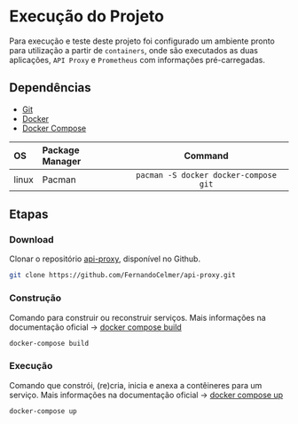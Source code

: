 # Execução do Projeto

Para execução e teste deste projeto foi configurado um ambiente pronto para utilização a partir de `containers`, onde são executados as duas aplicações, `API Proxy` e `Prometheus` com informações pré-carregadas.

## Dependências

- [Git](https://git-scm.com/)
- [Docker](https://www.docker.com/)
- [Docker Compose](https://docs.docker.com/compose/)


| OS         | Package Manager  | Command                                |
|:---------- |:---------------- | :------------------------------------: | 
| linux      | Pacman           |  `pacman -S docker docker-compose git` |

## Etapas

### Download

Clonar o repositório [api-proxy](https://github.com/FernandoCelmer/api-proxy), disponível no Github.

```bash
git clone https://github.com/FernandoCelmer/api-proxy.git
```

### Construção

Comando para construir ou reconstruir serviços. Mais informações na documentação oficial -> [docker compose build](https://docs.docker.com/engine/reference/commandline/compose_build/)

```bash
docker-compose build
```

### Execução
Comando que constrói, (re)cria, inicia e anexa a contêineres para um serviço. Mais informações na documentação oficial -> [docker compose up](https://docs.docker.com/engine/reference/commandline/compose_up/)

```bash
docker-compose up
```
